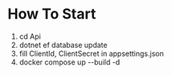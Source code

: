 <h1>How To Start</h1>
<ol>
<li>cd Api</li>
<li>dotnet ef database update</li>
<li>fill ClientId, ClientSecret in appsettings.json </li>
<li>docker compose up --build -d</li>
</ol>